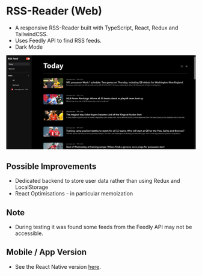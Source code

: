 # RSS-Reader (Web)
* A responsive RSS-Reader built with TypeScript, React, Redux and TailwindCSS.
* Uses Feedly API to find RSS feeds.
* Dark Mode

![](https://github.com/AaronWLChan/rss-reader/blob/main/images/today-dark.png)

## Possible Improvements
* Dedicated backend to store user data rather than using Redux and LocalStorage
* React Optimisations - in particular memoization

## Note
* During testing it was found some feeds from the Feedly API may not be accessible.

## Mobile / App Version
* See the React Native version [here](http://www.github.com/AaronWLChan).
